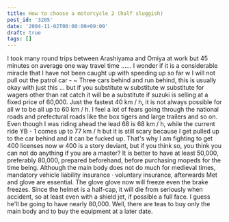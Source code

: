 ```yaml
---
title: How to choose a motorcycle 2 (half sluggish)
post_id: '3205'
date: '2004-11-02T00:00:00+09:00'
draft: true
tags: []
---
```


I took many round trips between Arashiyama and Omiya at work but 45 minutes on average one way travel time ...... I wonder if it is a considerable miracle that I have not been caught up with speeding up so far w I will not pull out the patrol car - ~ Three cars behind and run behind, this is usually okay with just this ... but if you substitute w substitute w substitute for wagers other than rat catch it will be a substitute if suzuki is selling at a fixed price of 60,000. Just the fastest 40 km / h, it is not always possible for all w to be all up to 60 km / h. I feel a lot of fears going through the national roads and prefectural roads like the box tigers and large trailers and so on. Even though I was riding ahead the lead 68 is 68 km / h, while the current ride YB - 1 comes up to 77 km / h but it is still scary because I get pulled up to the car behind and it can be fucked up. That's why I am fighting to get 400 licenses now w 400 is a story deviant, but if you think so, you think you can not do anything if you are a master? It is better to have at least 50,000, preferably 80,000, prepared beforehand, before purchasing mopeds for the time being. Although the main body does not do much for medieval times, mandatory vehicle liability insurance · voluntary insurance, afterwards Met and glove are essential. The glove glove now will freeze even the brake freezes. Since the helmet is a half-cap, it will die from seriously when accident, so at least even with a shield jet, if possible a full face. I guess he'll be going to have nearly 80,000. Well, there are teas to buy only the main body and to buy the equipment at a later date.
